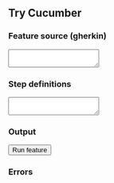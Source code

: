 ## Try Cucumber

### Feature source (gherkin)

<textarea id="feature"></textarea>

### Step definitions

<textarea id="step-definitions"></textarea>

### Output

<button id="run-feature">Run feature</button>

<div id="output" class="cucumber-report"></div>

<div id="errors-container">
<h3>Errors</h3>
<pre id="errors"></pre>
</div>
